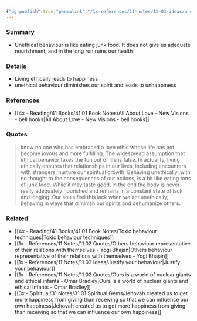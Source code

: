 ```yaml
---
{"dg-publish":true,"permalink":"/1x-references/11-notes/11-03-ideas/unethical-behaviour-does-not-lead-to-happiness/","title":"Unethical behaviour does not lead to happiness","created":"2025-03-27T20:56:51.823+03:00","updated":"2025-04-14T18:04:28.739+03:00"}
---
```



### Summary
- Unethical behaviour is like eating junk food. It does not give us adequate nourishment, and in the long run ruins our health

### Details
- Living ethically leads to happiness
- unethical behaviour diminishes our spirit and leads to unhappiness

### References
- [[4x - Reading/41 Books/41.01 Book Notes/All About Love - New Visions - bell hooks\|All About Love - New Visions - bell hooks]]

### Quotes
> know no one who has embraced a love ethic whose life has not become joyous and more fulfilling. The widespread assumption that ethical behavior takes the fun out of life is false. In actuality, living ethically ensures that relationships in our lives, including encounters with strangers, nurture our spiritual growth. Behaving unethically, with no thought to the consequences of our actions, is a bit like eating tons of junk food. While it may taste good, in the end the body is never really adequately nourished and remains in a constant state of lack and longing. Our souls feel this lack when we act unethically, behaving in ways that diminish our spirits and dehumanize others.


### Related
- [[4x - Reading/41 Books/41.01 Book Notes/Toxic behaviour techniques\|Toxic behaviour techniques]]
- [[1x - References/11 Notes/11.02 Quotes/Others behaviour representative of their relations with themselves - Yogi Bhajan\|Others behaviour representative of their relations with themselves - Yogi Bhajan]]
- [[1x - References/11 Notes/11.03 Ideas/Justify your behaviour\|Justify your behaviour]]
- [[1x - References/11 Notes/11.02 Quotes/Ours is a world of nuclear giants and ethical infants - Omar Bradley\|Ours is a world of nuclear giants and ethical infants - Omar Bradley]]
- [[3x - Spiritual/31 Notes/31.01 Spiritual Gems/Jehovah created us to get more happiness from giving than receiving so that we can influence our own happiness\|Jehovah created us to get more happiness from giving than receiving so that we can influence our own happiness]]
